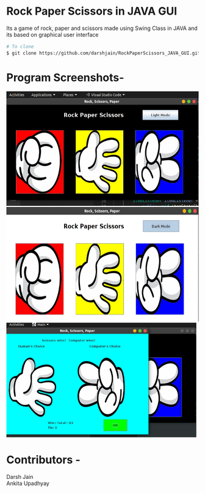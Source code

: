 # Rock Paper Scissors in JAVA GUI

Its a game of rock, paper and scissors made using Swing Class in JAVA and its based on graphical user interface<br>

```bash
# To clone
$ git clone https://github.com/darshjain/RockPaperScissors_JAVA_GUI.git
```
# Program Screenshots-
<img src="Assets/main_dark.png" height="300px"> <br>
<img src="Assets/main_light.png" height="300px">
<img src="Assets/score.png" height="300px">
<br>

# Contributors -

Darsh Jain<br>
Ankita Upadhyay<br>
